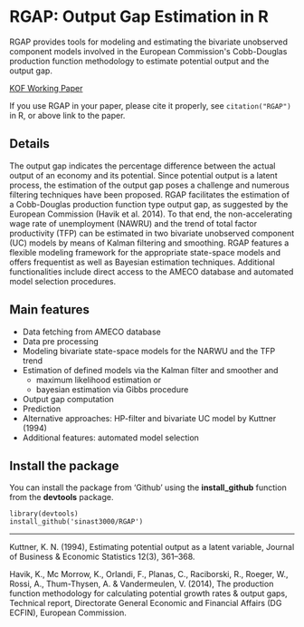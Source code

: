 # RGAP: Output Gap Estimation in R

RGAP provides tools for modeling and estimating the bivariate unobserved component models involved in the European Commission's Cobb-Douglas production function methodology to estimate potential output and the output gap.

[KOF Working Paper](http://hdl.handle.net/20.500.11850/552089)

If you use RGAP in your paper, please cite it properly, see `citation("RGAP")` in R, or above link to the paper.

## Details

The output gap indicates the percentage difference between the actual output of an economy and its potential. Since potential output is a latent process, the estimation of the output gap poses a challenge and numerous filtering techniques have been proposed. RGAP facilitates the estimation of a Cobb-Douglas production function type output gap, as suggested by the European Commission (Havik et al. 2014). To that end, the non-accelerating wage rate of unemployment (NAWRU) and the trend of total factor productivity (TFP) can be estimated in two bivariate unobserved component (UC) models by means of Kalman filtering and smoothing. RGAP features a flexible modeling framework for the appropriate state-space models and offers frequentist as well as Bayesian estimation techniques. Additional functionalities include direct access to the AMECO database and automated model selection procedures.

## Main features

- Data fetching from AMECO database
- Data pre processing
- Modeling bivariate state-space models for the NARWU and the TFP trend
- Estimation of defined models via the Kalman filter and smoother and
  - maximum likelihood estimation or
  - bayesian estimation via Gibbs procedure
- Output gap computation
- Prediction
- Alternative approaches: HP-filter and bivariate UC model by Kuttner (1994)
- Additional features: automated model selection

## Install the package
You can install the package from ‘Github’ using the **install_github** function from the **devtools** package.
``` 
library(devtools)
install_github('sinast3000/RGAP')
```

***

Kuttner, K. N. (1994), Estimating potential output as a latent variable, Journal of Business & Economic Statistics 12(3), 361–368.

Havik, K., Mc Morrow, K., Orlandi, F., Planas, C., Raciborski, R., Roeger, W., Rossi, A., Thum-Thysen, A. & Vandermeulen, V. (2014), The production function methodology for calculating potential growth rates & output gaps, Technical report, Directorate
General Economic and Financial Affairs (DG ECFIN), European Commission.


